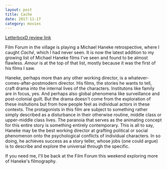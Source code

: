 ```yaml
---
layout: post
title: Cache
date: 2017-11-17
category: movies
---
```

 
[LetterboxD review link](https://letterboxd.com/samarthbhaskar/film/cache/)

Film Forum in the village is playing a Michael Haneke retrospective, where I caught <em>Caché</em>, which I had never seen. It is now the latest addition to my growing list of Michael Haneke films I've seen and found to be almost flawless. <em>Amour</em> is at the top of that list, mostly because it was the first of his films I saw.

Haneke, perhaps more than any other working director, is a whatever-comes-after-postmodern director. His films, the stories he wants to tell, craft drama into the internal lives of the characters. Institutons like family are in focus, yes. And perhaps also global phenomena like surveillance and post-colonial guilt. But the drama doesn't come from the exploration of these insitutions but from how people feel as individual actors in these contexts. The protagonists in this film are subject to something rather simply described as a disturbance in their otherwise routine, middle class or upper-middle class lives. The paranoia that serves as the animating concept for this entire story is something entirely contemporary. This is all to say, Haneke may be the best working director at grafting political or social phenomenon onto the psychological conflicts of individual characters. In so doing, he achieves success as a story teller, whose jobs (one could argue) is to describe and explore the universal through the specific. 

If you need me, I'll be back at the Film Forum this weekend exploring more of Haneke's filmography.